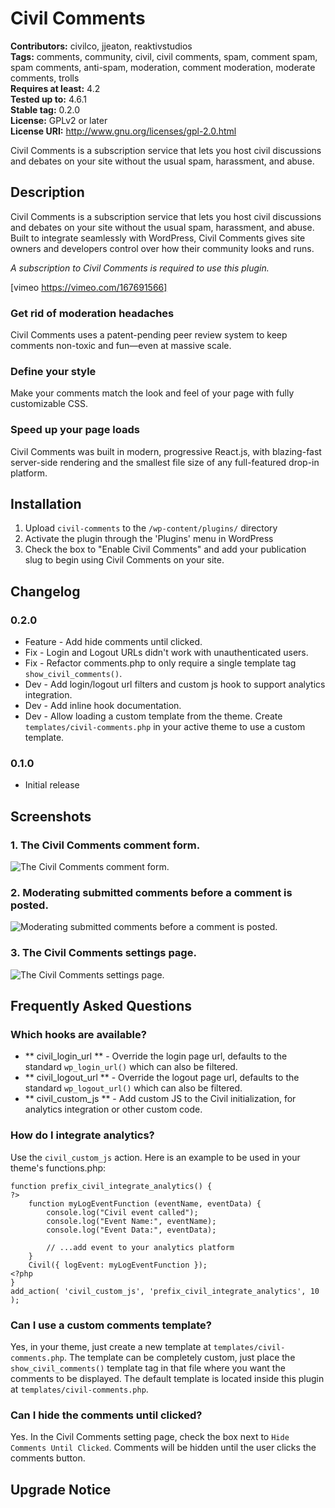# Civil Comments #
**Contributors:** civilco, jjeaton, reaktivstudios  
**Tags:** comments, community, civil, civil comments, spam, comment spam, spam comments, anti-spam, moderation, comment moderation, moderate comments, trolls  
**Requires at least:** 4.2  
**Tested up to:** 4.6.1  
**Stable tag:** 0.2.0  
**License:** GPLv2 or later  
**License URI:** http://www.gnu.org/licenses/gpl-2.0.html  

Civil Comments is a subscription service that lets you host civil discussions and debates on your site without the usual spam, harassment, and abuse.

## Description ##

Civil Comments is a subscription service that lets you host civil discussions and debates on your site without the usual spam, harassment, and abuse. Built to integrate seamlessly with WordPress, Civil Comments gives site owners and developers control over how their community looks and runs.

*A subscription to Civil Comments is required to use this plugin.*

[vimeo https://vimeo.com/167691566]

### Get rid of moderation headaches ###
Civil Comments uses a patent-pending peer review system to keep comments non-toxic and fun—even at massive scale.

### Define your style ###
Make your comments match the look and feel of your page with fully customizable CSS.

### Speed up your page loads ###
Civil Comments was built in modern, progressive React.js, with blazing-fast server-side rendering and the smallest file size of any full-featured drop-in platform.

## Installation ##

1. Upload `civil-comments` to the `/wp-content/plugins/` directory
1. Activate the plugin through the 'Plugins' menu in WordPress
1. Check the box to "Enable Civil Comments" and add your publication slug to begin using Civil Comments on your site.

## Changelog ##

### 0.2.0 ###
* Feature - Add hide comments until clicked.
* Fix - Login and Logout URLs didn't work with unauthenticated users.
* Fix - Refactor comments.php to only require a single template tag `show_civil_comments()`.
* Dev - Add login/logout url filters and custom js hook to support analytics integration.
* Dev - Add inline hook documentation.
* Dev - Allow loading a custom template from the theme. Create `templates/civil-comments.php` in your active theme to use a custom template.

### 0.1.0 ###
* Initial release

## Screenshots ##

### 1. The Civil Comments comment form. ###
![The Civil Comments comment form.](http://ps.w.org/civil-comments/assets/screenshot-1.png)

### 2. Moderating submitted comments before a comment is posted. ###
![Moderating submitted comments before a comment is posted.](http://ps.w.org/civil-comments/assets/screenshot-2.png)

### 3. The Civil Comments settings page. ###
![The Civil Comments settings page.](http://ps.w.org/civil-comments/assets/screenshot-3.png)


## Frequently Asked Questions ##

### Which hooks are available? ###

* ** civil_login_url ** - Override the login page url, defaults to the standard `wp_login_url()` which can also be filtered.
* ** civil_logout_url ** - Override the logout page url, defaults to the standard `wp_logout_url()` which can also be filtered.
* ** civil_custom_js ** - Add custom JS to the Civil initialization, for analytics integration or other custom code.

### How do I integrate analytics? ###

Use the `civil_custom_js` action. Here is an example to be used in your theme's functions.php:

    function prefix_civil_integrate_analytics() {
    ?>
        function myLogEventFunction (eventName, eventData) {
            console.log("Civil event called");
            console.log("Event Name:", eventName);
            console.log("Event Data:", eventData);

            // ...add event to your analytics platform
        }
        Civil({ logEvent: myLogEventFunction });
    <?php
    }
    add_action( 'civil_custom_js', 'prefix_civil_integrate_analytics', 10 );

### Can I use a custom comments template? ###

Yes, in your theme, just create a new template at `templates/civil-comments.php`. The template can be completely custom, just place the `show_civil_comments()` template tag in that file where you want the comments to be displayed. The default template is located inside this plugin at `templates/civil-comments.php`.

### Can I hide the comments until clicked? ###

Yes. In the Civil Comments setting page, check the box next to `Hide Comments Until Clicked`. Comments will be hidden until the user clicks the comments button.

## Upgrade Notice ##
